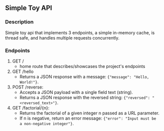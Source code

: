 ## Simple Toy API
### Description
Simple toy api that implements 3 endpoints, a simple in-memory cache, is thread safe, and handles multiple requests concurrently.

### Endpoints
1. GET /
    - home route that describes/showcases the project's endpoints
2. GET /hello
    - Returns a JSON response with a message: `{"message": "Hello, World!"}`.
2. POST /reverse:
    - Accepts a JSON payload with a single field text (string).
    - Returns a JSON response with the reversed string: `{"reversed": "<reversed_text>"}`.
3. GET /factorial/{n}:
    - Returns the factorial of a given integer n passed as a URL parameter.
    - If n is negative, return an error message: `{"error": "Input must be a non-negative integer"}`.
